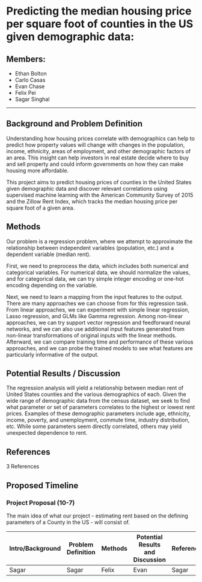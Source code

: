 # Predicting the median housing price per square foot of counties in the US given demographic data:
## Members:
- Ethan Bolton
- Carlo Casas
- Evan Chase
- Felix Pei
- Sagar Singhal

---

## Background and Problem Definition
Understanding how housing prices correlate with demographics can help to predict how property values will change with changes in the population, income, ethnicity, areas of employment, and other demographic factors of an area. This insight can help investors in real estate decide where to buy and sell property and could inform governments on how they can make housing more affordable.

This project aims to predict housing prices of counties in the United States given demographic data and discover relevant correlations using supervised machine learning with the American Community Survey of 2015 and the Zillow Rent Index, which tracks the median housing price per square foot of a given area.

## Methods
Our problem is a regression problem, where we attempt to approximate the relationship between independent variables (population, etc.) and a dependent variable (median rent).

First, we need to preprocess the data, which includes both numerical and categorical variables. 
For numerical data, we should normalize the values, and for categorical data, we can try simple integer encoding or one-hot encoding depending on the variable.

Next, we need to learn a mapping from the input features to the output. There are many approaches we can choose from for this regression task. From linear approaches, we can experiment with simple linear regression, Lasso regression, and GLMs like Gamma regression. Among non-linear approaches, we can try support vector regression and feedforward neural networks, and we can also use additional input features generated from non-linear transformations of original inputs with the linear methods. Afterward, we can compare training time and performance of these various approaches, and we can probe the trained models to see what features are particularly informative of the output.

## Potential Results / Discussion
The regression analysis will yield a relationship between median rent of United States counties and the various demographics of each. Given the wide range of demographic data from the census dataset, we seek to find what parameter or set of parameters correlates to the highest or lowest rent prices. Examples of these demographic parameters include age, ethnicity, income, poverty, and unemployment, commute time, industry distribution, etc. While some parameters seem directly correlated, others may yield unexpected dependence to rent. 

## References
3 References

## Proposed Timeline
### Project Proposal (10-7)

The main idea of what our project - estimating rent based on the defining parameters of a County in the US - will consist of.

| Intro/Background | Problem Definition | Methods | Potential Results and Discussion | References | Timeline | Proposal Video |
| ---------------- | ------------------ | ------- | -------------------------------- | ---------- | -------- | -------------- |
| Sagar | Sagar | Felix | Evan | Sagar | Carlo | Ethan |


